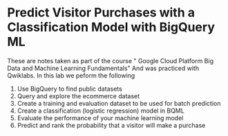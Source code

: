 # Predict Visitor Purchases with a Classification Model with BigQuery ML

These are notes taken as part of the course " Google Cloud Platform Big Data and Machine Learning Fundamentals" And was practiced with Qwiklabs.
In this lab we peform the following 
1. Use BigQuery to find public datasets
2. Query and explore the ecommerce dataset
3. Create a training and evaluation dataset to be used for batch prediction
4. Create a classification (logistic regression) model in BQML
5. Evaluate the performance of your machine learning model
6. Predict and rank the probability that a visitor will make a purchase

<!--stackedit_data:
eyJoaXN0b3J5IjpbLTE0NDQwODk0NThdfQ==
-->